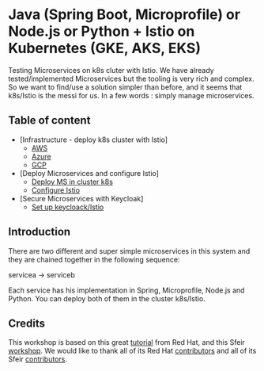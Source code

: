 # Java (Spring Boot, Microprofile) or Node.js or Python + Istio on Kubernetes (GKE, AKS, EKS)

Testing Microservices on k8s cluter with Istio. We have already tested/implemented Microservices but the tooling is very rich and complex. So we want to find/use a solution simpler than before, and it seems that k8s/Istio is the messi for us. In a few words : simply manage microservices.

## Table of content

- [Infrastructure - deploy k8s cluster with Istio]
    - [AWS](infrastructure/aws/deployment-script/README.md)
    - [Azure](infrastructure/azure/deployment-script/README.md)
    - [GCP](infrastructure/gcp/deployment-manager/README.md)
- [Deploy Microservices and configure Istio]
    - [Deploy MS in cluster k8s](manifests/kubernetes/README.md)
    - [Configure Istio](manifests/istio/README.md)
- [Secure Microservices with Keycloak]
    - [Set up keycloack/Istio](manifests/keycloak/README.md)

## Introduction

There are two different and super simple microservices in this system and they are chained together in the following sequence:

servicea → serviceb

Each service has his implementation in Spring, Microprofile, Node.js and Python. You can deploy both of them in the cluster k8s/Istio.

## Credits

This workshop is based on this great [tutorial](https://github.com/redhat-developer-demos/istio-tutorial) from Red Hat,
and this Sfeir [workshop](https://github.com/Sfeir/kubernetes-istio-workshop). 
We would like to thank all of its Red Hat [contributors](https://github.com/redhat-developer-demos/istio-tutorial/graphs/contributors) and all of its Sfeir [contributors](https://github.com/Sfeir/kubernetes-istio-workshop/graphs/contributors).
